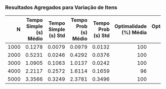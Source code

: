 ### Resultados Agregados para Variação de Itens

|    N |   Tempo Simple (s) Médio |   Tempo Simple (s) Std |   Tempo Prob (s) Médio |   Tempo Prob (s) Std |   Optimalidade (%) Média |   Optimalidade (%) Std |   Speedup (x) Médio |   Speedup (x) Std |
|-----:|-------------------------:|-----------------------:|-----------------------:|---------------------:|-------------------------:|-----------------------:|--------------------:|------------------:|
| 1000 |                   0.1278 |                 0.0079 |                 0.0979 |               0.0132 |                      100 |                   0    |              1.3208 |            0.1578 |
| 2000 |                   0.5231 |                 0.0246 |                 0.4292 |               0.0376 |                      100 |                   0    |              1.2282 |            0.1419 |
| 3000 |                   1.0905 |                 0.1063 |                 1.0137 |               0.0242 |                      100 |                   0    |              1.0749 |            0.0924 |
| 4000 |                   2.2117 |                 0.2572 |                 1.6114 |               0.1659 |                       96 |                   8.94 |              1.3909 |            0.2619 |
| 5000 |                   3.3566 |                 0.3249 |                 2.3781 |               0.3496 |                      100 |                   0    |              1.4278 |            0.1872 |
